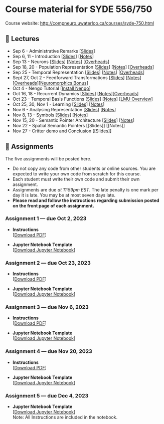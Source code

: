 # Course material for SYDE 556/750

Course website: http://compneuro.uwaterloo.ca/courses/syde-750.html

## 🎒 Lectures

- Sep 6 - Administrative Remarks [[Slides](https://github.com/celiasmith/syde556-f23/raw/master/lectures/lecture_00/syde556_lecture_00_slides_distr.pdf)]
- Sep 6, 11 - Introduction [[Slides](https://github.com/celiasmith/syde556-f23/raw/master/lectures/lecture_01/syde556_lecture_01_slides_distr.pdf)] [[Notes](https://github.com/celiasmith/syde556-f23/raw/master/lectures/lecture_01/syde556_lecture_01_notes.pdf)]
- Sep 13 - Neurons [[Slides](https://github.com/celiasmith/syde556-f23/raw/master/lectures/lecture_02/syde556_lecture_02_slides_distr.pdf)] [[Notes](https://github.com/celiasmith/syde556-f23/raw/master/lectures/lecture_02/syde556_lecture_02_notes.pdf)] [[Overheads](https://github.com/celiasmith/syde556-f23/raw/master/notes/Lecture_2.pdf)]
- Sep 18, 20 - Population Representation [[Slides](https://github.com/celiasmith/syde556-f23/raw/master/lectures/lecture_03/syde556_lecture_03_slides_distr.pdf)] [[Notes](https://github.com/celiasmith/syde556-f23/raw/master/lectures/lecture_03/syde556_lecture_03_notes.pdf)] [[Overheads](https://github.com/celiasmith/syde556-f23/raw/master/notes/Lecture_3.pdf)]
- Sep 25 - Temporal Representation [[Slides](https://github.com/celiasmith/syde556-f23/raw/master/lectures/lecture_04/syde556_lecture_04_slides_distr.pdf)] [[Notes](https://github.com/celiasmith/syde556-f23/raw/master/lectures/lecture_04/syde556_lecture_04_notes.pdf)] [[Overheads](https://github.com/celiasmith/syde556-f23/raw/master/notes/Lecture_4.pdf)]
- Sept 27, Oct 2 - Feedforward Transformations [[Slides](https://github.com/celiasmith/syde556-f23/raw/master/lectures/lecture_05/syde556_lecture_05_slides_distr.pdf)] [[Notes](https://github.com/celiasmith/syde556-f23/raw/master/lectures/lecture_05/syde556_lecture_05_notes.pdf)][[Overheads](https://github.com/celiasmith/syde556-f23/raw/master/notes/Lecture_5.pdf)][[Neuromorphics Bonus](https://github.com/celiasmith/syde556-f23/raw/master/lectures/lecture_05/neuromorphics_intro_2022.pdf)]
- Oct 4 - Nengo Tutorial [[Install Nengo](https://www.nengo.ai/getting-started/)]
- Oct 16, 18 - Recurrent Dynamics [[Slides](https://github.com/celiasmith/syde556-f23/raw/master/lectures/lecture_06/syde556_lecture_06_slides_distr.pdf)] [[Notes](https://github.com/celiasmith/syde556-f23/raw/master/lectures/lecture_06/syde556_lecture_06_notes.pdf)][[Overheads](https://github.com/celiasmith/syde556-f23/raw/master/notes/Lecture_6.pdf)]
- Oct 23 - Temporal Basis Functions [[Slides](https://github.com/celiasmith/syde556-f23/raw/master/lectures/lecture_07/syde556_lecture_07_slides_distr.pdf)] [[Notes](https://github.com/celiasmith/syde556-f23/raw/master/lectures/lecture_07/syde556_lecture_07_notes.pdf)] [[LMU Overview](https://github.com/celiasmith/syde556-f23/raw/master/lectures/lecture_07/LMU%20Overview%20for%20SYDE%20556.pdf)]
- Oct 25, 30, Nov 1 - Learning [[Slides](https://github.com/celiasmith/syde556-f23/raw/master/lectures/lecture_08/syde556_lecture_08_slides_distr.pdf)] [[Notes](https://github.com/celiasmith/syde556-f23/raw/master/lectures/lecture_08/syde556_lecture_08_notes.pdf)]
- Nov 6 - Analysing Representation [[Slides](https://github.com/celiasmith/syde556-f23/raw/master/lectures/lecture_09/syde556_lecture_09_slides_distr.pdf)] [[Notes](https://github.com/celiasmith/syde556-f23/raw/master/lectures/lecture_09/syde556_lecture_09_notes.pdf)]
- Nov 8, 13 - Symbols [[Slides](https://github.com/celiasmith/syde556-f23/raw/master/lectures/lecture_10/syde556_lecture_10_slides_distr.pdf)] [[Notes](https://github.com/celiasmith/syde556-f23/raw/master/lectures/lecture_10/syde556_lecture_10_notes.pdf)]
- Nov 15, 20 - Semantic Pointer Architecture [[Slides](https://github.com/celiasmith/syde556-f23/raw/master/lectures/lecture_11/syde556_lecture_11_slides_distr.pdf)] [[Notes](https://github.com/celiasmith/syde556-f23/raw/master/lectures/lecture_11/syde556_lecture_11_notes.pdf)]
- Nov 22 - Spatial Semantic Pointers [[Slides]<!---https://github.com/celiasmith/syde556-f23/raw/master/lectures/lecture_14/syde556_lecture_14_slides.pdf-->] [[Notes]<!---https://github.com/celiasmith/syde556-f23/raw/master/lectures/lecture_14/syde556_lecture_14_notes.pdf-->]
- Nov 27 - Critter demo and Conclusion [[Slides]<!---https://github.com/celiasmith/syde556-f23/raw/master/lectures/lecture_14/syde556_lecture_13_slides.pdf-->]

## 📝 Assignments

The five assignments will be posted here.

 * Do not copy any code from other students or online sources.  You are expected to write your own code from scratch for this course.
 * Each student must write their own code and submit their own assignment.
 * Assignments are due _at 11:59pm EST_.  The late penalty is one mark per day it is late. You may be at most seven days late.
 * **Please read and follow the instructions regarding submission posted on the front page of each assignment.**
 
### Assignment 1 ― due Oct 2, 2023

-   **Instructions**  
  [[Download PDF](https://github.com/celiasmith/syde556-f23/raw/master/assignments/assignment_01/syde556_assignment_01.pdf)]

-   **Jupyter Notebook Template**  
  [[Download Jupyter Notebook](https://github.com/celiasmith/syde556-f23/raw/master/assignments/assignment_01/syde556_assignment_01_template.ipynb)]


### Assignment 2 ― due Oct 23, 2023

-   **Instructions**  
  [[Download PDF](https://github.com/celiasmith/syde556-f23/raw/master/assignments/assignment_02/syde556_assignment_02.pdf)]

-   **Jupyter Notebook Template**  
  [[Download Jupyter Notebook](https://github.com/celiasmith/syde556-f23/raw/master/assignments/assignment_02/syde556_assignment_02_template.ipynb)]

### Assignment 3 ― due Nov 6, 2023

-   **Instructions**  
  [[Download PDF](https://github.com/celiasmith/syde556-f23/raw/master/assignments/assignment_03/syde556_assignment_03.pdf)]

-   **Jupyter Notebook Template**  
  [[Download Jupyter Notebook](https://github.com/celiasmith/syde556-f23/raw/master/assignments/assignment_03/syde556_assignment_03_template.ipynb)]

### Assignment 4 ― due Nov 20, 2023

-   **Instructions**  
  [[Download PDF](https://github.com/celiasmith/syde556-f23/raw/master/assignments/assignment_04/syde556_assignment_04.pdf)]

-   **Jupyter Notebook Template**  
  [[Download Jupyter Notebook](https://github.com/celiasmith/syde556-f23/raw/master/assignments/assignment_04/syde556_assignment_04_template.ipynb)]

### Assignment 5 ― due Dec 4, 2023

-   **Jupyter Notebook Template**  
  [[Download Jupyter Notebook](https://github.com/celiasmith/syde556-f23/raw/master/assignments/assignment_05/syde556_assignment_05_template.ipynb)]
  <br>Note: All Instructions are included in the notebook.
 
